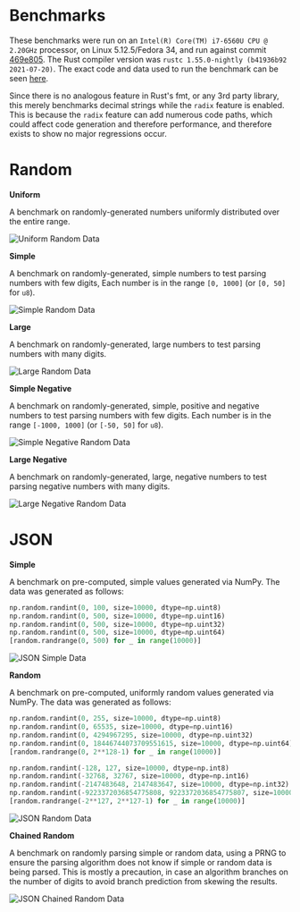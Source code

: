 # Benchmarks

These benchmarks were run on an `Intel(R) Core(TM) i7-6560U CPU @ 2.20GHz` processor, on Linux 5.12.5/Fedora 34, and run against commit [469e805](https://github.com/Alexhuszagh/rust-lexical-experimental/commit/469e8053a5d1c8b3592840cf97a5a28511e2651d). The Rust compiler version was `rustc 1.55.0-nightly (b41936b92 2021-07-20)`. The exact code and data used to run the benchmark can be seen [here](/lexical-benchmark/write-integer).

Since there is no analogous feature in Rust's fmt, or any 3rd party library, this merely benchmarks decimal strings while the `radix` feature is enabled. This is because the `radix` feature can add numerous code paths, which could affect code generation and therefore performance, and therefore exists to show no major regressions occur.

# Random

**Uniform**

A benchmark on randomly-generated numbers uniformly distributed over the entire range.

![Uniform Random Data](/lexical-write-integer/assets/random_uniform_features=radix.svg)

**Simple**

A benchmark on randomly-generated, simple numbers to test parsing numbers with few digits, Each number is in the range `[0, 1000]` (or `[0, 50]` for `u8`).

![Simple Random Data](/lexical-write-integer/assets/random_simple_features=radix.svg)

**Large**

A benchmark on randomly-generated, large numbers to test parsing numbers with many digits.

![Large Random Data](/lexical-write-integer/assets/random_large_features=radix.svg)

**Simple Negative**

A benchmark on randomly-generated, simple, positive and negative numbers to test parsing numbers with few digits. Each number is in the range `[-1000, 1000]` (or `[-50, 50]` for `u8`).

![Simple Negative Random Data](/lexical-write-integer/assets/random_simple_signed_features=radix.svg)

**Large Negative**

A benchmark on randomly-generated, large, negative numbers to test parsing negative numbers with many digits.

![Large Negative Random Data](/lexical-write-integer/assets/random_large_signed_features=radix.svg)

# JSON

**Simple**

A benchmark on pre-computed, simple values generated via NumPy. The data was generated as follows:

```python
np.random.randint(0, 100, size=10000, dtype=np.uint8)
np.random.randint(0, 500, size=10000, dtype=np.uint16)
np.random.randint(0, 500, size=10000, dtype=np.uint32)
np.random.randint(0, 500, size=10000, dtype=np.uint64)
[random.randrange(0, 500) for _ in range(10000)]
```

![JSON Simple Data](/lexical-write-integer/assets/json_simple_features=radix.svg)

**Random**

A benchmark on pre-computed, uniformly random values generated via NumPy. The data was generated as follows:

```python
np.random.randint(0, 255, size=10000, dtype=np.uint8)
np.random.randint(0, 65535, size=10000, dtype=np.uint16)
np.random.randint(0, 4294967295, size=10000, dtype=np.uint32)
np.random.randint(0, 18446744073709551615, size=10000, dtype=np.uint64)
[random.randrange(0, 2**128-1) for _ in range(10000)]

np.random.randint(-128, 127, size=10000, dtype=np.int8)
np.random.randint(-32768, 32767, size=10000, dtype=np.int16)
np.random.randint(-2147483648, 2147483647, size=10000, dtype=np.int32)
np.random.randint(-9223372036854775808, 9223372036854775807, size=10000, dtype=np.int64)
[random.randrange(-2**127, 2**127-1) for _ in range(10000)]
```

![JSON Random Data](/lexical-write-integer/assets/json_random_features=radix.svg)

**Chained Random**

A benchmark on randomly parsing simple or random data, using a PRNG to ensure the parsing algorithm does not know if simple or random data is being parsed. This is mostly a precaution, in case an algorithm branches on the number of digits to avoid branch prediction from skewing the results.

![JSON Chained Random Data](/lexical-write-integer/assets/json_chain_random_features=radix.svg)
